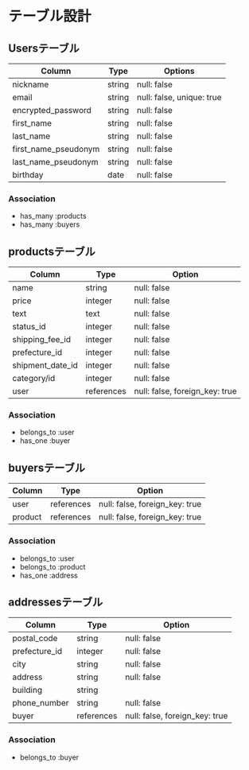 # テーブル設計

## Usersテーブル

| Column               | Type   | Options                   |
| -------------------- | ------ | ------------------------- |
| nickname             | string | null: false               |
| email                | string | null: false, unique: true |
| encrypted_password   | string | null: false               |
| first_name           | string | null: false               |
| last_name            | string | null: false               |
| first_name_pseudonym | string | null: false               |
| last_name_pseudonym  | string | null: false               |
| birthday             | date   | null: false               |

### Association

- has_many :products
- has_many :buyers

## productsテーブル

| Column           | Type       | Option                         |
| ---------------- | ---------- | ------------------------------ |
| name             | string     | null: false                    |
| price            | integer    | null: false                    |
| text             | text       | null: false                    |
| status_id        | integer    | null: false                    |
| shipping_fee_id  | integer    | null: false                    |
| prefecture_id    | integer    | null: false                    |
| shipment_date_id | integer    | null: false                    |
| category/id      | integer    | null: false                    |
| user             | references | null: false, foreign_key: true |

### Association

- belongs_to :user
- has_one    :buyer

## buyersテーブル

| Column  | Type       | Option                         |
| ------- | ---------- | ------------------------------ |
| user    | references | null: false, foreign_key: true |
| product | references | null: false, foreign_key: true |

### Association

- belongs_to :user
- belongs_to :product
- has_one    :address

## addressesテーブル

| Column        | Type       | Option                         |
| ------------- | ---------- | ------------------------------ |
| postal_code   | string     | null: false                    |
| prefecture_id | integer    | null: false                    |
| city          | string     | null: false                    |
| address       | string     | null: false                    |
| building      | string     |                                |
| phone_number  | string     | null: false                    |
| buyer         | references | null: false, foreign_key: true |

### Association

- belongs_to :buyer
